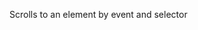 Scrolls to an element by event and selector

<rv-example-tabs handle="scroll-to-on-event">
<template type="single-html-file">
<button class="btn btn-success" rv-scroll-to-on-click="'#bs4-tabs'" data-offset="80">
  Scroll to bs4-tabs
</button>
</template>
</rv-example-tabs>